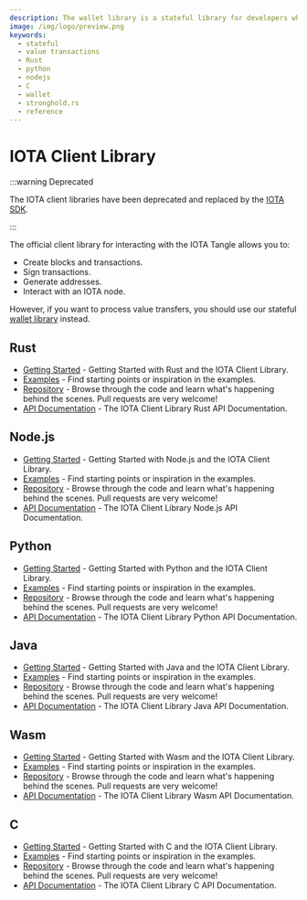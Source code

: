 ```yaml
---
description: The wallet library is a stateful library for developers who want to use IOTA for token transfers. This library has a stateful design and supports the handling and monitoring of multiple accounts and addresses.
image: /img/logo/preview.png
keywords:
  - stateful
  - value transactions
  - Rust
  - python
  - nodejs
  - C
  - wallet
  - stronghold.rs
  - reference
---
```


# IOTA Client Library

:::warning Deprecated

The IOTA client libraries have been deprecated and replaced by the [IOTA SDK](https://wiki.iota.org/shimmer/iota-sdk/welcome).

:::

The official client library for interacting with the IOTA Tangle allows you to:

- Create blocks and transactions.
- Sign transactions.
- Generate addresses.
- Interact with an IOTA node.

However, if you want to process value transfers, you should use our stateful [wallet library](wallet.md) instead.

## Rust

- [Getting Started](https://wiki.iota.org/iota.rs/develop/libraries/rust/getting_started) - Getting Started with Rust and the IOTA Client Library.
- [Examples](https://wiki.iota.org/iota.rs/develop/libraries/rust/examples) - Find starting points or inspiration in the examples.
- [Repository](https://github.com/iotaledger/iota.rs/tree/develop) - Browse through the code and learn what's happening behind the scenes. Pull requests are very welcome!
- [API Documentation](https://wiki.iota.org/iota.rs/develop/libraries/rust/api_reference) - The IOTA Client Library Rust API Documentation.

## Node.js

- [Getting Started](https://wiki.iota.org/iota.rs/develop/libraries/nodejs/getting_started) - Getting Started with Node.js and the IOTA Client Library.
- [Examples](https://wiki.iota.org/iota.rs/develop/libraries/nodejs/examples) - Find starting points or inspiration in the examples.
- [Repository](https://github.com/iotaledger/iota.rs/tree/develop) - Browse through the code and learn what's happening behind the scenes. Pull requests are very welcome!
- [API Documentation](https://wiki.iota.org/iota.rs/develop/libraries/nodejs/api_reference) - The IOTA Client Library Node.js API Documentation.

## Python

- [Getting Started](https://wiki.iota.org/iota.rs/develop/libraries/python/getting_started) - Getting Started with Python and the IOTA Client Library.
- [Examples](https://wiki.iota.org/iota.rs/develop/libraries/python/examples) - Find starting points or inspiration in the examples.
- [Repository](https://github.com/iotaledger/iota.rs/tree/develop/bindings/python) - Browse through the code and learn what's happening behind the scenes. Pull requests are very welcome!
- [API Documentation](https://wiki.iota.org/iota.rs/develop/libraries/python/api_reference) - The IOTA Client Library Python API Documentation.

## Java

- [Getting Started](https://wiki.iota.org/iota.rs/develop/libraries/java/getting_started) - Getting Started with Java and the IOTA Client Library.
- [Examples](https://wiki.iota.org/iota.rs/develop/libraries/java/examples) - Find starting points or inspiration in the examples.
- [Repository](https://github.com/iotaledger/iota.rs/tree/develop/bindings/java) - Browse through the code and learn what's happening behind the scenes. Pull requests are very welcome!
- [API Documentation](https://wiki.iota.org/iota.rs/develop/libraries/java/api_reference) - The IOTA Client Library Java API Documentation.

## Wasm

- [Getting Started](https://wiki.iota.org/iota.rs/develop/libraries/wasm/getting_started) - Getting Started with Wasm and the IOTA Client Library.
- [Examples](https://wiki.iota.org/iota.rs/develop/libraries/wasm/examples) - Find starting points or inspiration in the examples.
- [Repository](https://github.com/iotaledger/iota.rs/tree/develop/bindings/wasm) - Browse through the code and learn what's happening behind the scenes. Pull requests are very welcome!
- [API Documentation](https://wiki.iota.org/iota.rs/develop/libraries/wasm/api_reference) - The IOTA Client Library Wasm API Documentation.

## C

- [Getting Started](https://iota-c-client.readthedocs.io/en/latest/client_intro.html) - Getting Started with C and the IOTA Client Library.
- [Examples](https://iota-c-client.readthedocs.io/en/latest/client_examples.html) - Find starting points or inspiration in the examples.
- [Repository](https://github.com/iotaledger/iota.c) - Browse through the code and learn what's happening behind the scenes. Pull requests are very welcome!
- [API Documentation](https://iota-c-client.readthedocs.io/en/latest/api/client.html) - The IOTA Client Library C API Documentation.
